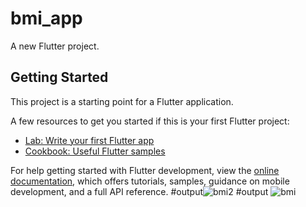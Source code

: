 # bmi_app

A new Flutter project.

## Getting Started

This project is a starting point for a Flutter application.

A few resources to get you started if this is your first Flutter project:

- [Lab: Write your first Flutter app](https://docs.flutter.dev/get-started/codelab)
- [Cookbook: Useful Flutter samples](https://docs.flutter.dev/cookbook)

For help getting started with Flutter development, view the
[online documentation](https://docs.flutter.dev/), which offers tutorials,
samples, guidance on mobile development, and a full API reference.
#output![bmi2](https://github.com/sami8709/BMI-APP/assets/132381190/1d590b56-f1f2-428a-a361-6a2d19cecfb8)
#output ![bmi](https://github.com/sami8709/BMI-APP/assets/132381190/245a434f-b806-4d4a-8e57-ce575ce31108)
